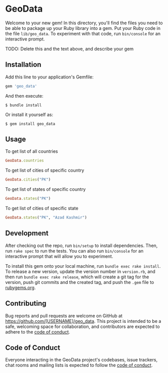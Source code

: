 # GeoData

Welcome to your new gem! In this directory, you'll find the files you need to be able to package up your Ruby library into a gem. Put your Ruby code in the file `lib/geo_data`. To experiment with that code, run `bin/console` for an interactive prompt.

TODO: Delete this and the text above, and describe your gem

## Installation

Add this line to your application's Gemfile:

```ruby
gem 'geo_data'
```

And then execute:

    $ bundle install

Or install it yourself as:

    $ gem install geo_data

## Usage

To get list of all countries 
```ruby
GeoData.countries
```

To get list of cities of specific country 
```ruby
GeoData.cities("PK")
```


To get list of states of specific country 
```ruby
GeoData.states("PK")
```

To get list of cities of specific state 
```ruby
GeoData.states("PK", "Azad Kashmir")
```

## Development

After checking out the repo, run `bin/setup` to install dependencies. Then, run `rake spec` to run the tests. You can also run `bin/console` for an interactive prompt that will allow you to experiment.

To install this gem onto your local machine, run `bundle exec rake install`. To release a new version, update the version number in `version.rb`, and then run `bundle exec rake release`, which will create a git tag for the version, push git commits and the created tag, and push the `.gem` file to [rubygems.org](https://rubygems.org).

## Contributing

Bug reports and pull requests are welcome on GitHub at https://github.com/[USERNAME]/geo_data. This project is intended to be a safe, welcoming space for collaboration, and contributors are expected to adhere to the [code of conduct](https://github.com/[USERNAME]/geo_data/blob/main/CODE_OF_CONDUCT.md).

## Code of Conduct

Everyone interacting in the GeoData project's codebases, issue trackers, chat rooms and mailing lists is expected to follow the [code of conduct](https://github.com/[USERNAME]/geo_data/blob/main/CODE_OF_CONDUCT.md).
